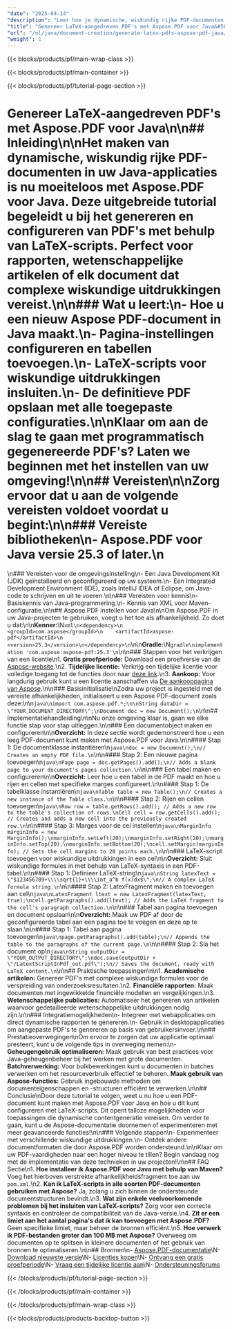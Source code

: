 ```yaml
---
"date": "2025-04-14"
"description": "Leer hoe je dynamische, wiskundig rijke PDF-documenten maakt met Aspose.PDF voor Java. Deze handleiding behandelt alles van installatie tot het insluiten van LaTeX-scripts."
"title": "Genereer LaTeX-aangedreven PDF's met Aspose.PDF voor Java&#58; een uitgebreide handleiding"
"url": "/nl/java/document-creation/generate-latex-pdfs-aspose-pdf-java/"
"weight": 1
---
```


{{< blocks/products/pf/main-wrap-class >}}

{{< blocks/products/pf/main-container >}}

{{< blocks/products/pf/tutorial-page-section >}}
# Genereer LaTeX-aangedreven PDF's met Aspose.PDF voor Java\n\n## Inleiding\n\nHet maken van dynamische, wiskundig rijke PDF-documenten in uw Java-applicaties is nu moeiteloos met Aspose.PDF voor Java. Deze uitgebreide tutorial begeleidt u bij het genereren en configureren van PDF's met behulp van LaTeX-scripts. Perfect voor rapporten, wetenschappelijke artikelen of elk document dat complexe wiskundige uitdrukkingen vereist.\n\n### Wat u leert:\n- Hoe u een nieuw Aspose PDF-document in Java maakt.\n- Pagina-instellingen configureren en tabellen toevoegen.\n- LaTeX-scripts voor wiskundige uitdrukkingen insluiten.\n- De definitieve PDF opslaan met alle toegepaste configuraties.\n\nKlaar om aan de slag te gaan met programmatisch gegenereerde PDF's? Laten we beginnen met het instellen van uw omgeving!\n\n## Vereisten\n\nZorg ervoor dat u aan de volgende vereisten voldoet voordat u begint:\n\n### Vereiste bibliotheken\n- **Aspose.PDF voor Java** versie 25.3 of later.\n  
\n### Vereisten voor de omgevingsinstelling\n- Een Java Development Kit (JDK) geïnstalleerd en geconfigureerd op uw systeem.\n- Een Integrated Development Environment (IDE), zoals IntelliJ IDEA of Eclipse, om Java-code te schrijven en uit te voeren.\n\n### Vereisten voor kennis\n- Basiskennis van Java-programmering.\n- Kennis van XML voor Maven-configuratie.\n\n## Aspose.PDF instellen voor Java\n\nOm Aspose.PDF in uw Java-projecten te gebruiken, voegt u het toe als afhankelijkheid. Zo doet u dat:\n\n**Kenner:**\N```xml\n<dependency>\n    <groupId>com.aspose</groupId>\n    <artifactId>aspose-pdf</artifactId>\n    <version>25.3</version>\n</dependency>\n```\n\n**Gradle:**\N```gradle\nimplementation 'com.aspose:aspose-pdf:25.3'\n```\n\n### Stappen voor het verkrijgen van een licentie\n1. **Gratis proefperiode:** Download een proefversie van de [Aspose-website](https://releases.aspose.com/pdf/java/).\n2. **Tijdelijke licentie:** Verkrijg een tijdelijke licentie voor volledige toegang tot de functies door naar [deze link](https://purchase.aspose.com/temporary-license/).\n3. **Aankoop:** Voor langdurig gebruik kunt u een licentie aanschaffen via [De aankooppagina van Aspose](https://purchase.aspose.com/buy).\n\n### Basisinitialisatie\nZodra uw project is ingesteld met de vereiste afhankelijkheden, initialiseert u een Aspose PDF-document zoals deze:\n\n```java\nimport com.aspose.pdf.*;\n\nString dataDir = \"YOUR_DOCUMENT_DIRECTORY\";\nDocument doc = new Document();\n```\n\n## Implementatiehandleiding\n\nNu onze omgeving klaar is, gaan we elke functie stap voor stap uitleggen.\n\n### Een documentobject maken en configureren\n\n**Overzicht:** In deze sectie wordt gedemonstreerd hoe u een leeg PDF-document kunt maken met Aspose.PDF voor Java.\n\n#### Stap 1: De documentklasse instantiëren\n```java\ndoc = new Document();\n// Creates an empty PDF file.\n```\n\n#### Stap 2: Een nieuwe pagina toevoegen\n```java\nPage page = doc.getPages().add();\n// Adds a blank page to your document's pages collection.\n```\n\n### Een tabel maken en configureren\n\n**Overzicht:** Leer hoe u een tabel in de PDF maakt en hoe u rijen en cellen met specifieke marges configureert.\n\n#### Stap 1: De tabelklasse instantiëren\n```java\nTable table = new Table();\n// Creates a new instance of the Table class.\n```\n\n#### Stap 2: Rijen en cellen toevoegen\n```java\nRow row = table.getRows().add(); // Adds a new row to the table's collection of rows.\nCell cell = row.getCells().add(); // Creates and adds a new cell into the previously created row.\n```\n\n#### Stap 3: Marges voor de cel instellen\n```java\nMarginInfo marginInfo = new MarginInfo();\nmarginInfo.setLeft(20);\nmarginInfo.setRight(20);\nmarginInfo.setTop(20);\nmarginInfo.setBottom(20);\ncell.setMargin(marginInfo); // Sets the cell margins to 20 points each.\n```\n\n### LaTeX-script toevoegen voor wiskundige uitdrukkingen in een cel\n\n**Overzicht:** Sluit wiskundige formules in met behulp van LaTeX-syntaxis in een PDF-tabel.\n\n#### Stap 1: Definieer LaTeX-string\n```java\nString latexText = \"$123456789+\\\\sqrt{1}+\\\\int_a^b f(x)dx$\";\n// A complex LaTeX formula string.\n```\n\n#### Stap 2: LatexFragment maken en toevoegen aan cel\n```java\nLatexFragment ltext = new LatexFragment(latexText, true);\ncell.getParagraphs().add(ltext); // Adds the LaTeX fragment to the cell's paragraph collection.\n```\n\n### Tabel aan pagina toevoegen en document opslaan\n\n**Overzicht:** Maak uw PDF af door de geconfigureerde tabel aan een pagina toe te voegen en deze op te slaan.\n\n#### Stap 1: Tabel aan pagina toevoegen\n```java\npage.getParagraphs().add(table);\n// Appends the table to the paragraphs of the current page.\n```\n\n#### Stap 2: Sla het document op\n```java\nString outputDir = \"YOUR_OUTPUT_DIRECTORY\";\ndoc.save(outputDir + \"/LatextScriptInPdf_out.pdf\");\n// Saves the document, ready with LaTeX content.\n```\n\n## Praktische toepassingen\n\n1. **Academische artikelen:** Genereer PDF's met complexe wiskundige formules voor de verspreiding van onderzoeksresultaten.\n2. **Financiële rapporten:** Maak documenten met ingewikkelde financiële modellen en vergelijkingen.\n3. **Wetenschappelijke publicaties:** Automatiseer het genereren van artikelen waarvoor gedetailleerde wetenschappelijke uitdrukkingen nodig zijn.\n\n### Integratiemogelijkheden\n- Integreer met webapplicaties om direct dynamische rapporten te genereren.\n- Gebruik in desktopapplicaties om aangepaste PDF's te genereren op basis van gebruikersinvoer.\n\n## Prestatieoverwegingen\nOm ervoor te zorgen dat uw applicatie optimaal presteert, kunt u de volgende tips in overweging nemen:\n- **Geheugengebruik optimaliseren:** Maak gebruik van best practices voor Java-geheugenbeheer bij het werken met grote documenten. **Batchverwerking:** Voor bulkbewerkingen kunt u documenten in batches verwerken om het resourceverbruik effectief te beheren. **Maak gebruik van Aspose-functies:** Gebruik ingebouwde methoden om documenteigenschappen en -structuren efficiënt te verwerken.\n\n## Conclusie\nDoor deze tutorial te volgen, weet u nu hoe u een PDF-document kunt maken met Aspose.PDF voor Java en hoe u dit kunt configureren met LaTeX-scripts. Dit opent talloze mogelijkheden voor toepassingen die dynamische contentgeneratie vereisen. Om verder te gaan, kunt u de Aspose-documentatie doornemen of experimenteren met meer geavanceerde functies!\n\n### Volgende stappen\n- Experimenteer met verschillende wiskundige uitdrukkingen.\n- Ontdek andere documentformaten die door Aspose.PDF worden ondersteund.\n\nKlaar om uw PDF-vaardigheden naar een hoger niveau te tillen? Begin vandaag nog met de implementatie van deze technieken in uw projecten!\n\n## FAQ Sectie\n1. **Hoe installeer ik Aspose.PDF voor Java met behulp van Maven?** Voeg het hierboven verstrekte afhankelijkheidsfragment toe aan uw `pom.xml`.\n2. **Kan ik LaTeX-scripts in alle soorten PDF-documenten gebruiken met Aspose?** Ja, zolang u zich binnen de ondersteunde documentstructuren bevindt.\n3. **Wat zijn enkele veelvoorkomende problemen bij het insluiten van LaTeX-scripts?** Zorg voor een correcte syntaxis en controleer de compatibiliteit van de Java-versie.\n4. **Zit er een limiet aan het aantal pagina's dat ik kan toevoegen met Aspose.PDF?** Geen specifieke limiet, maar beheer de bronnen efficiënt.\n5. **Hoe verwerk ik PDF-bestanden groter dan 100 MB met Aspose?** Overweeg om documenten op te splitsen in kleinere documenten of het gebruik van bronnen te optimaliseren.\n\n## Bronnen\n- [Aspose.PDF-documentatie](https://reference.aspose.com/pdf/java/)\N- [Download nieuwste versie](https://releases.aspose.com/pdf/java/)\N- [Licenties kopen](https://purchase.aspose.com/buy)\N- [Ontvang een gratis proefperiode](https://releases.aspose.com/pdf/java/)\N- [Vraag een tijdelijke licentie aan](https://purchase.aspose.com/temporary-license/)\N- [Ondersteuningsforums](https://forum.aspose.com/c/pdf/10)

{{< /blocks/products/pf/tutorial-page-section >}}

{{< /blocks/products/pf/main-container >}}

{{< /blocks/products/pf/main-wrap-class >}}

{{< blocks/products/products-backtop-button >}}